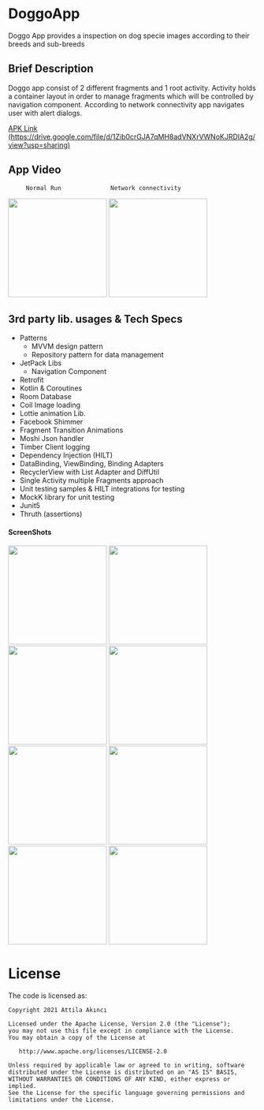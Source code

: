 # DoggoApp
Doggo App provides a inspection on dog specie images according to their breeds and sub-breeds

## Brief Description
Doggo app consist of 2 different fragments and 1 root activity. Activity holds a container layout in order to manage fragments which will be controlled by navigation component.
According to network connectivity app navigates user with alert dialogs.

[APK Link (https://drive.google.com/file/d/1Zib0crGJA7qMH8adVNXrVWNoKJRDlA2g/view?usp=sharing)](https://drive.google.com/file/d/1Zib0crGJA7qMH8adVNXrVWNoKJRDlA2g/view?usp=sharing)

## App Video

         Normal Run              Network connectivity

<img src="https://user-images.githubusercontent.com/21987335/147372515-932062e8-4039-4efb-b4c6-89463c4fa58f.gif" width="200"/> <img 
src="https://user-images.githubusercontent.com/21987335/147372568-1bd36a51-f24e-4a8d-9bfa-5dd96a8b0c52.gif" width="200"/>  


## 3rd party lib. usages & Tech Specs
* Patterns
    - MVVM design pattern
    - Repository pattern for data management
* JetPack Libs
    - Navigation Component
* Retrofit
* Kotlin & Coroutines
* Room Database 
* Coil Image loading
* Lottie animation Lib.
* Facebook Shimmer
* Fragment Transition Animations
* Moshi Json handler
* Timber Client logging
* Dependency Injection (HILT) 
* DataBinding, ViewBinding, Binding Adapters
* RecyclerView with List Adapter and DiffUtil
* Single Activity multiple Fragments approach
* Unit testing samples & HILT integrations for testing
* MockK library for unit testing
* Junit5
* Thruth (assertions)

#### ScreenShots
<img src="https://github.com/AttilaAKINCI/DoggoApp/blob/master/images/1.png" width="200">   <img
src="https://github.com/AttilaAKINCI/DoggoApp/blob/master/images/2.png" width="200">   <img
src="https://github.com/AttilaAKINCI/DoggoApp/blob/master/images/3.png" width="200">   <img
src="https://github.com/AttilaAKINCI/DoggoApp/blob/master/images/4.png" width="200">   <img
src="https://github.com/AttilaAKINCI/DoggoApp/blob/master/images/5.png" width="200">   <img
src="https://github.com/AttilaAKINCI/DoggoApp/blob/master/images/6-1.png" width="200">   <img
src="https://github.com/AttilaAKINCI/DoggoApp/blob/master/images/7.png" width="200">   <img
src="https://github.com/AttilaAKINCI/DoggoApp/blob/master/images/8.png" width="200"> 

# License

The code is licensed as:

```
Copyright 2021 Attila Akıncı

Licensed under the Apache License, Version 2.0 (the "License");
you may not use this file except in compliance with the License.
You may obtain a copy of the License at

   http://www.apache.org/licenses/LICENSE-2.0

Unless required by applicable law or agreed to in writing, software
distributed under the License is distributed on an "AS IS" BASIS,
WITHOUT WARRANTIES OR CONDITIONS OF ANY KIND, either express or implied.
See the License for the specific language governing permissions and
limitations under the License.
```

